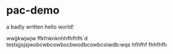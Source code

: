 # pac-demo

a badly written hello world!

wwjjkwjwjw
ffkfnknknhhfhfhfh`d
testsjjsjsjwobcwbcowbocbwodbcowbcoiwdb:wqs
hfhfhf
fhhfhfh
